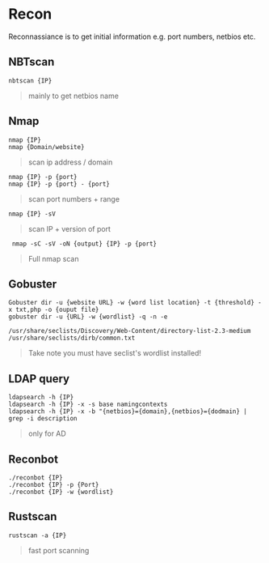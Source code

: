 # Recon
Reconnassiance is to get initial information e.g. port numbers, netbios etc. 

## NBTscan

```
nbtscan {IP}
```
> mainly to get netbios name

## Nmap
```
nmap {IP}
nmap {Domain/website}
```
> scan ip address / domain 

```
nmap {IP} -p {port}
nmap {IP} -p {port} - {port}
```
> scan port numbers + range

```
nmap {IP} -sV 
```
> scan IP + version of port

```
 nmap -sC -sV -oN {output} {IP} -p {port}
```
> Full nmap scan

## Gobuster

```
Gobuster dir -u {website URL} -w {word list location} -t {threshold} -x txt,php -o {ouput file}
gobuster dir -u {URL} -w {wordlist} -q -n -e
```
```
/usr/share/seclists/Discovery/Web-Content/directory-list-2.3-medium 
/usr/share/seclists/dirb/common.txt
```
> Take note you must have seclist's wordlist installed!

## LDAP query
```
ldapsearch -h {IP}
ldapsearch -h {IP} -x -s base namingcontexts
ldapsearch -h {IP} -x -b "{netbios}={domain},{netbios}={dodmain} | grep -i description
```
> only for AD 

## Reconbot
```
./reconbot {IP} 
./reconbot {IP} -p {Port}
./reconbot {IP} -w {wordlist}
```

## Rustscan 
```
rustscan -a {IP}
```
> fast port scanning
